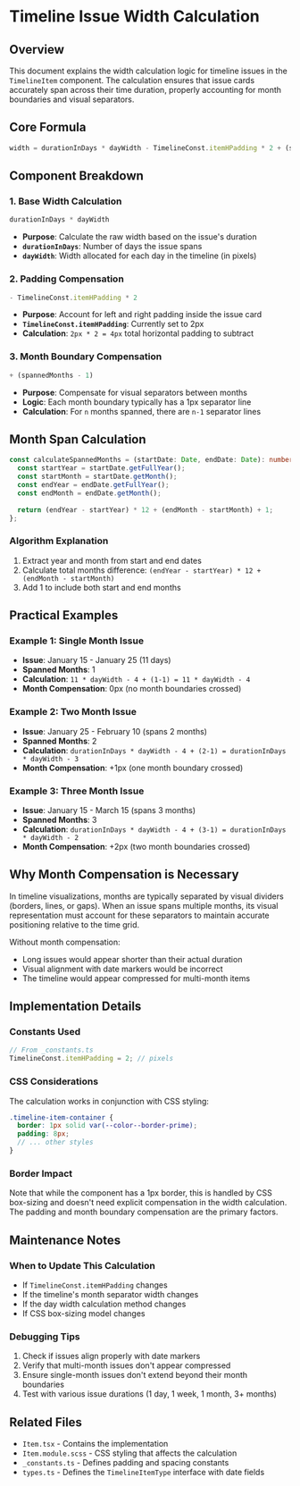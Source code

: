 # Timeline Issue Width Calculation

## Overview

This document explains the width calculation logic for timeline issues in the `TimelineItem` component. The calculation ensures that issue cards accurately span across their time duration, properly accounting for month boundaries and visual separators.

## Core Formula

```typescript
width = durationInDays * dayWidth - TimelineConst.itemHPadding * 2 + (spannedMonths - 1)
```

## Component Breakdown

### 1. Base Width Calculation
```typescript
durationInDays * dayWidth
```
- **Purpose**: Calculate the raw width based on the issue's duration
- **`durationInDays`**: Number of days the issue spans
- **`dayWidth`**: Width allocated for each day in the timeline (in pixels)

### 2. Padding Compensation
```typescript
- TimelineConst.itemHPadding * 2
```
- **Purpose**: Account for left and right padding inside the issue card
- **`TimelineConst.itemHPadding`**: Currently set to 2px
- **Calculation**: `2px * 2 = 4px` total horizontal padding to subtract

### 3. Month Boundary Compensation
```typescript
+ (spannedMonths - 1)
```
- **Purpose**: Compensate for visual separators between months
- **Logic**: Each month boundary typically has a 1px separator line
- **Calculation**: For `n` months spanned, there are `n-1` separator lines

## Month Span Calculation

```typescript
const calculateSpannedMonths = (startDate: Date, endDate: Date): number => {
  const startYear = startDate.getFullYear();
  const startMonth = startDate.getMonth();
  const endYear = endDate.getFullYear();
  const endMonth = endDate.getMonth();
  
  return (endYear - startYear) * 12 + (endMonth - startMonth) + 1;
};
```

### Algorithm Explanation
1. Extract year and month from start and end dates
2. Calculate total months difference: `(endYear - startYear) * 12 + (endMonth - startMonth)`
3. Add 1 to include both start and end months

## Practical Examples

### Example 1: Single Month Issue
- **Issue**: January 15 - January 25 (11 days)
- **Spanned Months**: 1
- **Calculation**: `11 * dayWidth - 4 + (1-1) = 11 * dayWidth - 4`
- **Month Compensation**: 0px (no month boundaries crossed)

### Example 2: Two Month Issue
- **Issue**: January 25 - February 10 (spans 2 months)
- **Spanned Months**: 2
- **Calculation**: `durationInDays * dayWidth - 4 + (2-1) = durationInDays * dayWidth - 3`
- **Month Compensation**: +1px (one month boundary crossed)

### Example 3: Three Month Issue
- **Issue**: January 15 - March 15 (spans 3 months)
- **Spanned Months**: 3
- **Calculation**: `durationInDays * dayWidth - 4 + (3-1) = durationInDays * dayWidth - 2`
- **Month Compensation**: +2px (two month boundaries crossed)

## Why Month Compensation is Necessary

In timeline visualizations, months are typically separated by visual dividers (borders, lines, or gaps). When an issue spans multiple months, its visual representation must account for these separators to maintain accurate positioning relative to the time grid.

Without month compensation:
- Long issues would appear shorter than their actual duration
- Visual alignment with date markers would be incorrect
- The timeline would appear compressed for multi-month items

## Implementation Details

### Constants Used
```typescript
// From _constants.ts
TimelineConst.itemHPadding = 2; // pixels
```

### CSS Considerations
The calculation works in conjunction with CSS styling:
```scss
.timeline-item-container {
  border: 1px solid var(--color--border-prime);
  padding: 8px;
  // ... other styles
}
```

### Border Impact
Note that while the component has a 1px border, this is handled by CSS box-sizing and doesn't need explicit compensation in the width calculation. The padding and month boundary compensation are the primary factors.

## Maintenance Notes

### When to Update This Calculation
- If `TimelineConst.itemHPadding` changes
- If the timeline's month separator width changes
- If the day width calculation method changes
- If CSS box-sizing model changes

### Debugging Tips
1. Check if issues align properly with date markers
2. Verify that multi-month issues don't appear compressed
3. Ensure single-month issues don't extend beyond their month boundaries
4. Test with various issue durations (1 day, 1 week, 1 month, 3+ months)

## Related Files
- `Item.tsx` - Contains the implementation
- `Item.module.scss` - CSS styling that affects the calculation
- `_constants.ts` - Defines padding and spacing constants
- `types.ts` - Defines the `TimelineItemType` interface with date fields 